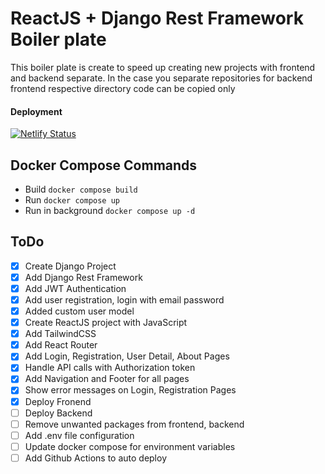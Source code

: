 # ReactJS + Django Rest Framework Boiler plate
This boiler plate is create to speed up creating new projects with frontend and backend separate.
In the case you separate repositories for backend frontend respective directory code can be copied only

#### Deployment
[![Netlify Status](https://api.netlify.com/api/v1/badges/64d561cc-051c-41e8-ad42-56619f2c4111/deploy-status)](https://app.netlify.com/sites/react-drf-boilerplate/deploys)

## Docker Compose Commands
- Build `docker compose build`
- Run `docker compose up`   
- Run in background `docker compose up -d`

## ToDo
- [x] Create Django Project
- [x] Add Django Rest Framework
- [x] Add JWT Authentication
- [x] Add user registration, login with email password
- [x] Added custom user model
- [x] Create ReactJS project with JavaScript
- [x] Add TailwindCSS
- [x] Add React Router
- [x] Add Login, Registration, User Detail, About Pages
- [x] Handle API calls with Authorization token
- [x] Add Navigation and Footer for all pages
- [x] Show error messages on Login, Registration Pages
- [x] Deploy Fronend
- [ ] Deploy Backend
- [ ] Remove unwanted packages from frontend, backend
- [ ] Add .env file configuration
- [ ] Update docker compose for environment variables
- [ ] Add Github Actions to auto deploy

